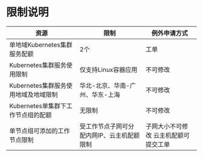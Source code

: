 

# 限制说明

|   资源  | 限制    |   例外申请方式  |
| --- | --- | --- |
|  单地域Kubernetes集群服务配额   |  2个   | 工单|
|  Kubernetes集群服务使用限制   | 仅支持Linux容器应用    |  不可修改   |
| Kubernetes集群服务使用地域及地域限制    |  华北-北京、华南-广州、华东-上海   |  不可修改   |
|   Kubernetes单集群下工作节点组的配额  | 无限制	    |  不可修改   |
|   单节点组可添加的工作节点限制	  | 受工作节点子网可分配内网IP、云主机配额限制	    |  子网大小不可修改 云主机配额可提交工单   |

 